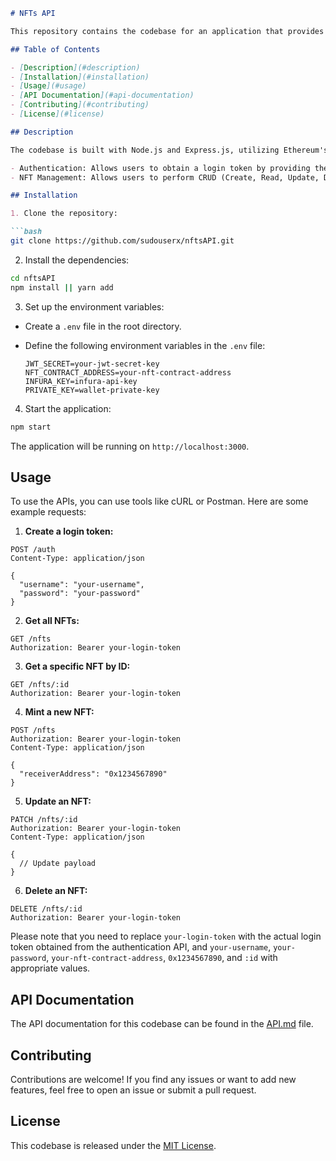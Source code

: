 ```markdown
# NFTs API

This repository contains the codebase for an application that provides APIs for authentication and managing NFTs (Non-Fungible Tokens).

## Table of Contents

- [Description](#description)
- [Installation](#installation)
- [Usage](#usage)
- [API Documentation](#api-documentation)
- [Contributing](#contributing)
- [License](#license)

## Description

The codebase is built with Node.js and Express.js, utilizing Ethereum's ethers.js library for interacting with an NFT contract. It provides the following functionality:

- Authentication: Allows users to obtain a login token by providing their username and password.
- NFT Management: Allows users to perform CRUD (Create, Read, Update, Delete) operations on NFTs, including minting new NFTs, retrieving all NFTs, retrieving a specific NFT by ID, updating an NFT, and deleting an NFT.

## Installation

1. Clone the repository:

```bash
git clone https://github.com/sudouserx/nftsAPI.git
```

2. Install the dependencies:

```bash
cd nftsAPI
npm install || yarn add
```

3. Set up the environment variables:

- Create a `.env` file in the root directory.
- Define the following environment variables in the `.env` file:

  ```plaintext
  JWT_SECRET=your-jwt-secret-key
  NFT_CONTRACT_ADDRESS=your-nft-contract-address
  INFURA_KEY=infura-api-key
  PRIVATE_KEY=wallet-private-key
  ```

4. Start the application:

```bash
npm start
```

The application will be running on `http://localhost:3000`.

## Usage

To use the APIs, you can use tools like cURL or Postman. Here are some example requests:

1. **Create a login token:**

```http
POST /auth
Content-Type: application/json

{
  "username": "your-username",
  "password": "your-password"
}
```

2. **Get all NFTs:**

```http
GET /nfts
Authorization: Bearer your-login-token
```

3. **Get a specific NFT by ID:**

```http
GET /nfts/:id
Authorization: Bearer your-login-token
```

4. **Mint a new NFT:**

```http
POST /nfts
Authorization: Bearer your-login-token
Content-Type: application/json

{
  "receiverAddress": "0x1234567890"
}
```

5. **Update an NFT:**

```http
PATCH /nfts/:id
Authorization: Bearer your-login-token
Content-Type: application/json

{
  // Update payload
}
```

6. **Delete an NFT:**

```http
DELETE /nfts/:id
Authorization: Bearer your-login-token
```

Please note that you need to replace `your-login-token` with the actual login token obtained from the authentication API, and `your-username`, `your-password`, `your-nft-contract-address`, `0x1234567890`, and `:id` with appropriate values.

## API Documentation

The API documentation for this codebase can be found in the [API.md](./API.md) file.

## Contributing

Contributions are welcome! If you find any issues or want to add new features, feel free to open an issue or submit a pull request.

## License

This codebase is released under the [MIT License](./LICENSE).
